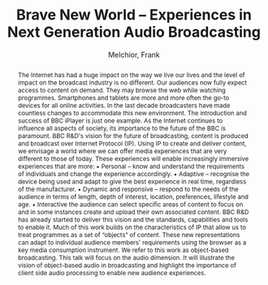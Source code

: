 --- 
title: "Brave New World – Experiences in Next Generation Audio Broadcasting" 
abstract: "The Internet has had a huge impact on the way we live our lives and the level of impact on the broadcast industry is no different. Our audiences now fully expect access to content on demand. They may browse the web while watching programmes. Smartphones and tablets are more and more often the go-to devices for all online activities. In the last decade broadcasters have made countless changes to accommodate this new environment. The introduction and success of BBC iPlayer is just one example. As the Internet continues to influence all aspects of society, its importance to the future of the BBC is paramount. BBC R&D's vision for the future of broadcasting, content is produced and broadcast over Internet Protocol (IP). Using IP to create and deliver content, we envisage a world where we can offer media experiences that are very different to those of today. These experiences will enable increasingly immersive experiences that are more: • Personal – know and understand the requirements of individuals and change the experience accordingly. • Adaptive – recognise the device being used and adapt to give the best experience in real time, regardless of the manufacturer. • Dynamic and responsive – respond to the needs of the audience in terms of length, depth of interest, location, preferences, lifestyle and age. • Interactive the audience can select specific areas of content to focus on and in some instances create and upload their own associated content. BBC R&D has already started to deliver this vision and the standards, capabilities and tools to enable it. Much of this work builds on the characteristics of IP that allow us to treat programmes as a set of “objects” of content. These new representations can adapt to individual audience members' requirements using the browser as a key media consumption instrument. We refer to this work as object-based broadcasting. This talk will focus on the audio dimension. It will illustrate the vision of object-based audio in broadcasting and highlight the importance of client side audio processing to enable new audience experiences." 
address: "Atlanta, Georgia" 
author: "Melchior, Frank"
webAuthor: "Christian Baumann, Johanna Friederike, Jan-Torsten Milde" 
booktitle: "Proceedings of the International Web Audio Conference" 
editor: "Freeman, Jason and Lerch, Alexander and Paradis, Matthew" 
month: "Proceedings of the International Web Audio Conference"
pages: "1-1" 
publisher: "Georgia Tech" 
series: "WAC '18"
track: "Keynote"  
year: "2016" 
id: "2016_EA_KN2" 
tags: year2016
media: https://smartech.gatech.edu/bitstream/handle/1853/54674/BraveNewWorld_videostream.html?sequence=9&isAllowed=y 
pdflink: /_data/papers/pdf/2016/2016_KN2.pdf
ISSN: 2663-5844
---